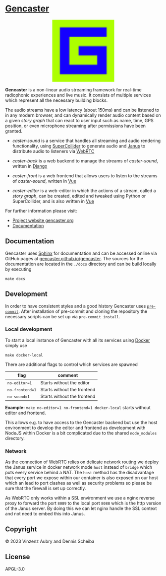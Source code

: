 # [Gencaster](https://gencaster.org)

<p align="center">
  <img width="200" height="200" src="./docs/_static/logo.svg">
</p>

**Gencaster** is a non-linear audio streaming framework for real-time radiophonic experiences and live music. It consists of multiple services which represent all the necessary building blocks.

The audio streams have a low latency (about 150ms) and can be listened to in any modern browser, and can dynamically render audio content based on a given *story graph* that can react to user input such as name, time, GPS position, or even microphone streaming after permissions have been granted.

* *caster-sound* is a service that handles all streaming and audio rendering functionality, using [SuperCollider](https://supercollider.github.io/) to generate audio and [Janus](https://janus.conf.meetecho.com) to distribute audio to listeners via [WebRTC](https://janus.conf.meetecho.com)

* *caster-back* is a web backend to manage the streams of *caster-sound*, written in [Django](https://www.djangoproject.com/)

* *caster-front* is a web frontend that allows users to listen to the streams of *caster-sound*, written in [Vue](https://vuejs.org/)

* *caster-editor* is a web-editor in which the actions of a stream, called a *story graph*, can be created, edited and tweaked using Python or SuperCollider, and is also written in [Vue](https://vuejs.org/)


For further information please visit:

* [Project website gencaster.org](https://gencaster.org)
* [Documentation](https://docs.gencaster.org)

## Documentation

Gencaster uses [Sphinx](https://www.sphinx-doc.org/en/master/) for documentation and can be accessed online via GitHub pages at [gencaster.github.io/gencaster](https://gencaster.github.io/gencaster).
The sources for the documentation are located in the `./docs` directory and can be build locally by executing

```shell
make docs
```

## Development

In order to have consistent styles and a good history Gencaster uses [`pre-commit`](https://pre-commit.com/).
After installation of pre-commit and cloning the repository the necessary scripts can be set up via `pre-commit install`.

### Local development

To start a local instance of Gencaster with all its services using [Docker](https://www.docker.com/) simply use

```shell
make docker-local
```

There are additional flags to control which services are spawned

flag | comment
--- | ---
`no-editor=1` | Starts without the editor
`no-frontend=1` | Starts without the frontend
`no-sound=1` | Starts without the frontend

**Example:** `make no-editor=1 no-frontend=1 docker-local` starts without editor and frontend.

This allows e.g. to have access to the Gencaster backend but use the host environment to develop the editor and frontend as development with NodeJS within Docker is a bit complicated due to the shared `node_modules` directory.

### Network

As the connection of WebRTC relies on delicate network routing we deploy the Janus service in docker network mode `host` instead of `bridge` which puts every service behind a NAT.
The `host` method has the disadvantage that every port we expose within our container is also exposed on our host which an lead to port clashes as well as security problems so please be sure that the firewall is set up correctly.

As WebRTC only works within a SSL environment we use a nginx reverse proxy to forward the port `8089` to the local port `8088` which is the http version of the Janus server.
By doing this we can let nginx handle the SSL context and not need to embed this into Janus.

## Copyright

© 2023 Vinzenz Aubry and Dennis Scheiba

## License

APGL-3.0
